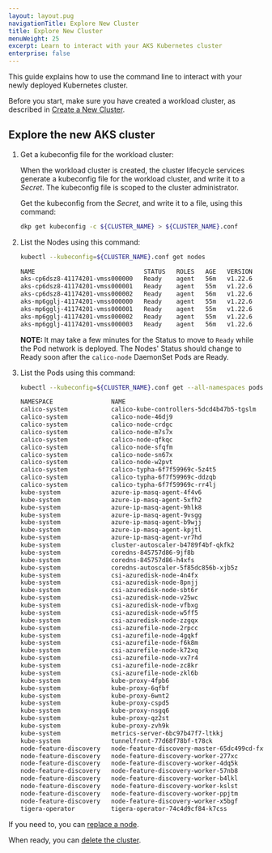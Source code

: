 ```yaml
---
layout: layout.pug
navigationTitle: Explore New Cluster
title: Explore New Cluster
menuWeight: 25
excerpt: Learn to interact with your AKS Kubernetes cluster
enterprise: false
---
```


This guide explains how to use the command line to interact with your newly deployed Kubernetes cluster.

Before you start, make sure you have created a workload cluster, as described in [Create a New Cluster][createnewcluster].

## Explore the new AKS cluster

1.  Get a kubeconfig file for the workload cluster:

    When the workload cluster is created, the cluster lifecycle services generate a kubeconfig file for the workload cluster, and write it to a _Secret_. The kubeconfig file is scoped to the cluster administrator.

    Get the kubeconfig from the _Secret_, and write it to a file, using this command:

    ```bash
    dkp get kubeconfig -c ${CLUSTER_NAME} > ${CLUSTER_NAME}.conf
    ```

1.  List the Nodes using this command:

    ```bash
    kubectl --kubeconfig=${CLUSTER_NAME}.conf get nodes
    ```

    ```sh
	NAME                              STATUS   ROLES   AGE   VERSION
	aks-cp6dsz8-41174201-vmss000000   Ready    agent   56m   v1.22.6
	aks-cp6dsz8-41174201-vmss000001   Ready    agent   55m   v1.22.6
	aks-cp6dsz8-41174201-vmss000002   Ready    agent   56m   v1.22.6
	aks-mp6gglj-41174201-vmss000000   Ready    agent   55m   v1.22.6
	aks-mp6gglj-41174201-vmss000001   Ready    agent   55m   v1.22.6
	aks-mp6gglj-41174201-vmss000002   Ready    agent   55m   v1.22.6
	aks-mp6gglj-41174201-vmss000003   Ready    agent   56m   v1.22.6
    ```

    <p class="message--note"><strong>NOTE: </strong>It may take a few minutes for the Status to move to <code>Ready</code> while the Pod network is deployed. The Nodes' Status should change to Ready soon after the <code>calico-node</code> DaemonSet Pods are Ready.</p>

1.  List the Pods using this command:

    ```bash
    kubectl --kubeconfig=${CLUSTER_NAME}.conf get --all-namespaces pods
    ```

    ```sh
    NAMESPACE                NAME                                            READY   STATUS     RESTARTS   AGE
    calico-system            calico-kube-controllers-5dcd4b47b5-tgslm        1/1     Running    0          3m58s
    calico-system            calico-node-46dj9                               1/1     Running    0          3m58s
    calico-system            calico-node-crdgc                               1/1     Running    0          3m58s
    calico-system            calico-node-m7s7x                               1/1     Running    0          3m58s
    calico-system            calico-node-qfkqc                               1/1     Running    0          3m57s
    calico-system            calico-node-sfqfm                               1/1     Running    0          3m57s
    calico-system            calico-node-sn67x                               1/1     Running    0          3m53s
    calico-system            calico-node-w2pvt                               1/1     Running    0          3m58s
    calico-system            calico-typha-6f7f59969c-5z4t5                   1/1     Running    0          3m51s
    calico-system            calico-typha-6f7f59969c-ddzqb                   1/1     Running    0          3m58s
    calico-system            calico-typha-6f7f59969c-rr4lj                   1/1     Running    0          3m51s
    kube-system              azure-ip-masq-agent-4f4v6                       1/1     Running    0          4m11s
    kube-system              azure-ip-masq-agent-5xfh2                       1/1     Running    0          4m11s
    kube-system              azure-ip-masq-agent-9hlk8                       1/1     Running    0          4m8s
    kube-system              azure-ip-masq-agent-9vsgg                       1/1     Running    0          4m16s
    kube-system              azure-ip-masq-agent-b9wjj                       1/1     Running    0          3m57s
    kube-system              azure-ip-masq-agent-kpjtl                       1/1     Running    0          3m53s
    kube-system              azure-ip-masq-agent-vr7hd                       1/1     Running    0          3m57s
    kube-system              cluster-autoscaler-b4789f4bf-qkfk2              0/1     Init:0/1   0          3m28s
    kube-system              coredns-845757d86-9jf8b                         1/1     Running    0          5m29s
    kube-system              coredns-845757d86-h4xfs                         1/1     Running    0          4m
    kube-system              coredns-autoscaler-5f85dc856b-xjb5z             1/1     Running    0          5m23s
    kube-system              csi-azuredisk-node-4n4fx                        3/3     Running    0          3m53s
    kube-system              csi-azuredisk-node-8pnjj                        3/3     Running    0          3m57s
    kube-system              csi-azuredisk-node-sbt6r                        3/3     Running    0          3m57s
    kube-system              csi-azuredisk-node-v25wc                        3/3     Running    0          4m16s
    kube-system              csi-azuredisk-node-vfbxg                        3/3     Running    0          4m11s
    kube-system              csi-azuredisk-node-w5ff5                        3/3     Running    0          4m11s
    kube-system              csi-azuredisk-node-zzgqx                        3/3     Running    0          4m8s
    kube-system              csi-azurefile-node-2rpcc                        3/3     Running    0          3m57s
    kube-system              csi-azurefile-node-4gqkf                        3/3     Running    0          4m11s
    kube-system              csi-azurefile-node-f6k8m                        3/3     Running    0          4m16s
    kube-system              csi-azurefile-node-k72xq                        3/3     Running    0          4m8s
    kube-system              csi-azurefile-node-vx7r4                        3/3     Running    0          3m53s
    kube-system              csi-azurefile-node-zc8kr                        3/3     Running    0          4m11s
    kube-system              csi-azurefile-node-zkl6b                        3/3     Running    0          3m57s
    kube-system              kube-proxy-4fpb6                                1/1     Running    0          3m53s
    kube-system              kube-proxy-6qfbf                                1/1     Running    0          4m16s
    kube-system              kube-proxy-6wnt2                                1/1     Running    0          4m8s
    kube-system              kube-proxy-cspd5                                1/1     Running    0          3m57s
    kube-system              kube-proxy-nsgq6                                1/1     Running    0          4m11s
    kube-system              kube-proxy-qz2st                                1/1     Running    0          4m11s
    kube-system              kube-proxy-zvh9k                                1/1     Running    0          3m57s
    kube-system              metrics-server-6bc97b47f7-ltkkj                 1/1     Running    0          5m28s
    kube-system              tunnelfront-77d68f78bf-t78ck                    1/1     Running    0          5m23s
    node-feature-discovery   node-feature-discovery-master-65dc499cd-fxwb5   1/1     Running    0          3m28s
    node-feature-discovery   node-feature-discovery-worker-277xc             1/1     Running    0          3m28s
    node-feature-discovery   node-feature-discovery-worker-4dq5k             1/1     Running    0          3m28s
    node-feature-discovery   node-feature-discovery-worker-57nb8             1/1     Running    0          3m28s
    node-feature-discovery   node-feature-discovery-worker-b4lkl             1/1     Running    0          3m28s
    node-feature-discovery   node-feature-discovery-worker-kslst             1/1     Running    0          3m28s
    node-feature-discovery   node-feature-discovery-worker-ppjtm             1/1     Running    0          3m28s
    node-feature-discovery   node-feature-discovery-worker-x5bgf             1/1     Running    0          3m28s
    tigera-operator          tigera-operator-74c4d9cf84-k7css                1/1     Running    0          5m25s
    ```

If you need to, you can [replace a node][aa-replace-node].

When ready, you can [delete the cluster][aa-delete].

[aa-replace-node]: ../aa-replace-node
[aa-delete]: ../aa-delete
[install_docker]: https://docs.docker.com/get-docker/
[install_clusterawsadm]: https://github.com/kubernetes-sigs/cluster-api-provider-aws/releases
[install_kubectl]: https://kubernetes.io/docs/tasks/tools/#kubectl
[capa]: https://github.com/kubernetes-sigs/cluster-api-provider-aws
[createnewcluster]: ../aa-new
